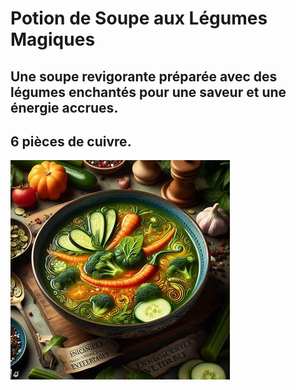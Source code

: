 # Potion de Soupe aux Légumes Magiques

## Une soupe revigorante préparée avec des légumes enchantés pour une saveur et une énergie accrues.

## 6 pièces de cuivre.

![images](/Assets/Soupe_Magique.jpeg)